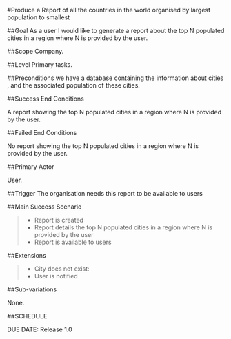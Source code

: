 #Produce a Report of all the countries in the world organised by largest population to smallest

##Goal
As a user I would like to generate a report about the top N populated cities in a region where N is provided by the user.

##Scope
Company.

##Level
Primary tasks.

##Preconditions
we have a database containing the information about cities , and the associated population of these cities.


##Success End Conditions

A report showing the top N populated cities in a region where N is provided by the user.

##Failed End Conditions

No report showing the top N populated cities in a region where N is provided by the user.

##Primary Actor

User.

##Trigger
The organisation needs this report to be available to users

##Main Success Scenario

>- Report is created
>- Report details the top N populated cities in a region where N is provided by the user
>- Report is available to users

##Extensions

>- City does not exist:
>- User is notified

##Sub-variations

None.

##SCHEDULE

DUE DATE: Release 1.0